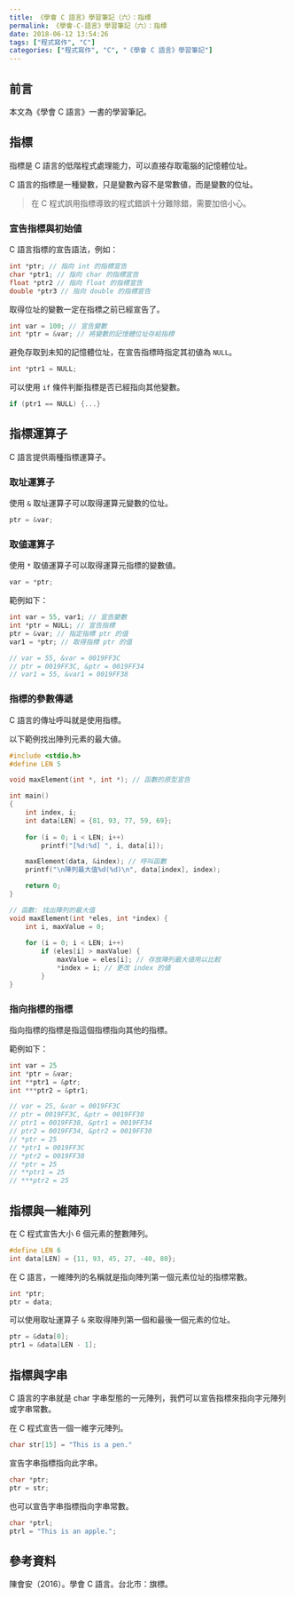 ```yaml
---
title: 《學會 C 語言》學習筆記（六）：指標
permalink: 《學會-C-語言》學習筆記（六）：指標
date: 2018-06-12 13:54:26
tags: ["程式寫作", "C"]
categories: ["程式寫作", "C", "《學會 C 語言》學習筆記"]
---
```


## 前言
本文為《學會 C 語言》一書的學習筆記。

## 指標
指標是 C 語言的低階程式處理能力，可以直接存取電腦的記憶體位址。

C 語言的指標是一種變數，只是變數內容不是常數値，而是變數的位址。

> 在 C 程式誤用指標導致的程式錯誤十分難除錯，需要加倍小心。

### 宣告指標與初始値
C 語言指標的宣告語法，例如：
```C
int *ptr; // 指向 int 的指標宣告
char *ptr1; // 指向 char 的指標宣告
float *ptr2 // 指向 float 的指標宣告
double *ptr3 // 指向 double 的指標宣告
```

取得位址的變數一定在指標之前已經宣告了。
```C
int var = 100; // 宣告變數
int *ptr = &var; // 將變數的記憶體位址存給指標
```

避免存取到未知的記憶體位址，在宣告指標時指定其初値為 `NULL`。
```C
int *ptr1 = NULL;
```

可以使用 `if` 條件判斷指標是否已經指向其他變數。
```C
if (ptr1 == NULL) {...}
```

## 指標運算子
C 語言提供兩種指標運算子。

### 取址運算子
使用 `&` 取址運算子可以取得運算元變數的位址。
```C
ptr = &var;
```

### 取値運算子
使用 `*` 取値運算子可以取得運算元指標的變數値。
```C
var = *ptr;
```

範例如下：
```C
int var = 55, var1; // 宣告變數
int *ptr = NULL; // 宣告指標
ptr = &var; // 指定指標 ptr 的值
var1 = *ptr; // 取得指標 ptr 的值

// var = 55, &var = 0019FF3C
// ptr = 0019FF3C, &ptr = 0019FF34
// var1 = 55, &var1 = 0019FF38
```

### 指標的參數傳遞
C 語言的傳址呼叫就是使用指標。

以下範例找出陣列元素的最大値。
```C
#include <stdio.h>
#define LEN 5

void maxElement(int *, int *); // 函數的原型宣告

int main()
{
    int index, i;
    int data[LEN] = {81, 93, 77, 59, 69};
    
    for (i = 0; i < LEN; i++)
        printf("[%d:%d] ", i, data[i]);

    maxElement(data, &index); // 呼叫函數
    printf("\n陣列最大值%d(%d)\n", data[index], index);

    return 0;
}

// 函數: 找出陣列的最大值
void maxElement(int *eles, int *index) {
    int i, maxValue = 0;
    
    for (i = 0; i < LEN; i++)
        if (eles[i] > maxValue) {
            maxValue = eles[i]; // 存放陣列最大値用以比較
            *index = i; // 更改 index 的値
        }
}
```

### 指向指標的指標
指向指標的指標是指這個指標指向其他的指標。

範例如下：
```C
int var = 25
int *ptr = &var;
int **ptr1 = &ptr;
int ***ptr2 = &ptr1;

// var = 25, &var = 0019FF3C
// ptr = 0019FF3C, &ptr = 0019FF38
// ptr1 = 0019FF38, &ptr1 = 0019FF34
// ptr2 = 0019FF34, &ptr2 = 0019FF30
// *ptr = 25
// *ptr1 = 0019FF3C
// *ptr2 = 0019FF38
// *ptr = 25
// **ptr1 = 25
// ***ptr2 = 25
```

## 指標與一維陣列
在 C 程式宣告大小 6 個元素的整數陣列。
```C
#define LEN 6
int data[LEN] = {11, 93, 45, 27, -40, 80};
```

在 C 語言，一維陣列的名稱就是指向陣列第一個元素位址的指標常數。
```C
int *ptr;
ptr = data;
```

可以使用取址運算子 `&` 來取得陣列第一個和最後一個元素的位址。
```C
ptr = &data[0];
ptr1 = &data[LEN - 1];
```

## 指標與字串
C 語言的字串就是 char 字串型態的一元陣列，我們可以宣告指標來指向字元陣列或字串常數。

在 C 程式宣告一個一維字元陣列。
```C
char str[15] = "This is a pen."
```

宣告字串指標指向此字串。
```C
char *ptr;
ptr = str;
```

也可以宣告字串指標指向字串常數。
```C
char *ptrl;
ptrl = "This is an apple.";
```

## 參考資料
陳會安（2016）。學會 C 語言。台北市：旗標。